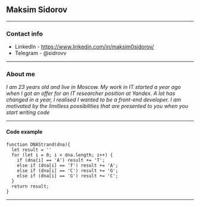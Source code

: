 ## Maksim Sidorov
---
### Contact info
- LinkedIn - https://www.linkedin.com/in/maksim0sidorov/
- Telegram - @sidrovv

---

### About me
_I am 23 years old and live in Moscow. My work in IT started a year ago when I got an offer for an IT researcher position at Yandex. A lot has changed in a year, I realised I wanted to be a front-end developer. I am motivated by the limitless possibilities that are presented to you when you start writing code_

---

#### Code example
```
function DNAStrand(dna){
  let result = ''
  for (let i = 0; i < dna.length; i++) {
    if (dna[i] == 'A') result += 'T';
    else if (dna[i] == 'T') result += 'A';
    else if (dna[i] == 'C') result += 'G';
    else if (dna[i] == 'G') result += 'C';
  }
  return result;
}
```
---

